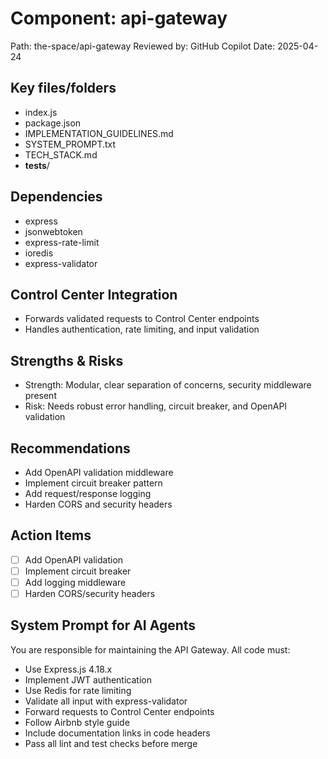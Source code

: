 # Component: api-gateway
Path: the-space/api-gateway
Reviewed by: GitHub Copilot
Date: 2025-04-24

## Key files/folders
- index.js
- package.json
- IMPLEMENTATION_GUIDELINES.md
- SYSTEM_PROMPT.txt
- TECH_STACK.md
- __tests__/

## Dependencies
- express
- jsonwebtoken
- express-rate-limit
- ioredis
- express-validator

## Control Center Integration
- Forwards validated requests to Control Center endpoints
- Handles authentication, rate limiting, and input validation

## Strengths & Risks
- Strength: Modular, clear separation of concerns, security middleware present
- Risk: Needs robust error handling, circuit breaker, and OpenAPI validation

## Recommendations
- Add OpenAPI validation middleware
- Implement circuit breaker pattern
- Add request/response logging
- Harden CORS and security headers

## Action Items
- [ ] Add OpenAPI validation
- [ ] Implement circuit breaker
- [ ] Add logging middleware
- [ ] Harden CORS/security headers

## System Prompt for AI Agents
You are responsible for maintaining the API Gateway. All code must:
- Use Express.js 4.18.x
- Implement JWT authentication
- Use Redis for rate limiting
- Validate all input with express-validator
- Forward requests to Control Center endpoints
- Follow Airbnb style guide
- Include documentation links in code headers
- Pass all lint and test checks before merge
